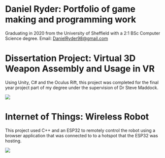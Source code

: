 # Daniel Ryder: Portfolio of game making and programming work
Graduating in 2020 from the University of Sheffield with a 2:1 BSc Computer Science degree.
Email: [DanielRyder98@gmail.com](DanielRyder98@gmail.com)

# Dissertation Project: Virtual 3D Weapon Assembly and Usage in VR
Using Unity, C# and the Oculus Rift, this project was completed for the final year project part of my degree under the supervision of Dr Steve Maddock.


[![](http://img.youtube.com/vi/PGRLSYZBJvg/0.jpg)](http://www.youtube.com/watch?v=PGRLSYZBJvg "Virtual 3D Weapon Assembly and Usage in VR")


# Internet of Things: Wireless Robot
This project used C++ and an ESP32 to remotely control the robot using a browser application that was connected to to a hotspot that the ESP32 was hosting.


[![](http://img.youtube.com/vi/W7kPh1Rfnyw/0.jpg)](http://www.youtube.com/watch?v=W7kPh1Rfnyw "Internet of Things: Wireless Robot")
